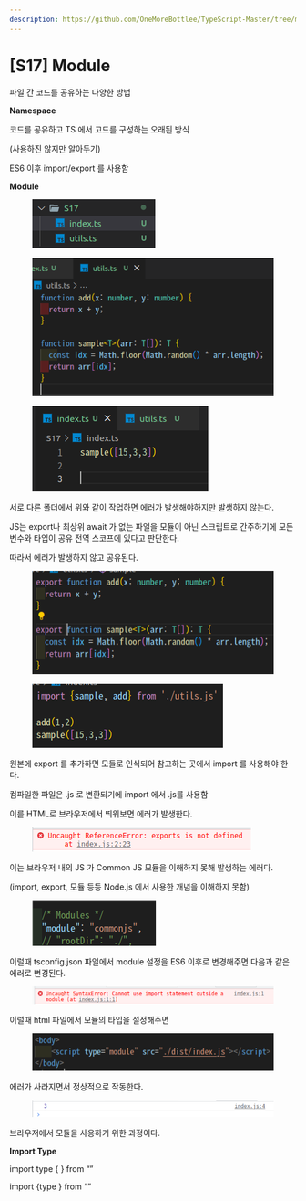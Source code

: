 ```yaml
---
description: https://github.com/OneMoreBottlee/TypeScript-Master/tree/main/S17
---
```


# \[S17] Module

파일 간 코드를 공유하는 다양한 방법



**Namespace**

코드를 공유하고 TS 에서 고드를 구성하는 오래된 방식

(사용하진 않지만 알아두기)

ES6 이후 import/export 를 사용함



**Module**

<figure><img src="../../../.gitbook/assets/image (115).png" alt=""><figcaption></figcaption></figure>

<figure><img src="../../../.gitbook/assets/image (12).png" alt=""><figcaption></figcaption></figure>

<figure><img src="../../../.gitbook/assets/image (95).png" alt=""><figcaption></figcaption></figure>

서로 다른 폴더에서 위와 같이 작업하면 에러가 발생해야하지만 발생하지 않는다.

JS는 export나 최상위 await 가 없는 파일을 모듈이 아닌 스크립트로 간주하기에 모든 변수와 타입이 공유 전역 스코프에 있다고 판단한다.

따라서 에러가 발생하지 않고 공유된다.

<figure><img src="../../../.gitbook/assets/image (97).png" alt=""><figcaption></figcaption></figure>

<figure><img src="../../../.gitbook/assets/image (141).png" alt=""><figcaption></figcaption></figure>

원본에 export 를 추가하면 모듈로 인식되어 참고하는 곳에서 import 를 사용해야 한다.

컴파일한 파일은 .js 로 변환되기에 import 에서 .js를 사용함



이를 HTML로 브라우저에서 띄워보면 에러가 발생한다.

<figure><img src="../../../.gitbook/assets/image (105).png" alt=""><figcaption></figcaption></figure>

이는 브라우저 내의 JS 가 Common JS 모듈을 이해하지 못해 발생하는 에러다.

(import, export, 모듈 등등 Node.js 에서 사용한 개념을 이해하지 못함)

<figure><img src="../../../.gitbook/assets/image (164).png" alt=""><figcaption></figcaption></figure>

이럴때 tsconfig.json 파일에서 module 설정을 ES6 이후로 변경해주면 다음과 같은 에러로 변경된다.

<figure><img src="../../../.gitbook/assets/image (104).png" alt=""><figcaption></figcaption></figure>

이럴때 html 파일에서 모듈의 타입을 설정해주면

<figure><img src="../../../.gitbook/assets/image (108).png" alt=""><figcaption></figcaption></figure>

에러가 사라지면서 정상적으로 작동한다.

<figure><img src="../../../.gitbook/assets/image (117).png" alt=""><figcaption></figcaption></figure>

브라우저에서 모듈을 사용하기 위한 과정이다.



**Import Type**

import type { } from “”

import {type } from “”
